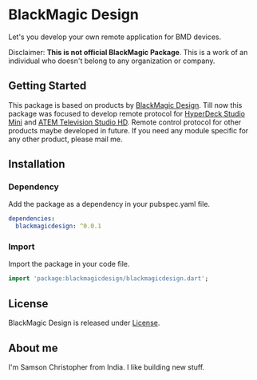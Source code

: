 # BlackMagic Design

Let's you develop your own remote application for BMD devices.

Disclaimer: 
    **This is not official BlackMagic Package**. This is a work of an individual who doesn't belong to any organization or company.

## Getting Started

This package is based on products by [BlackMagic Design](https://www.blackmagicdesign.com/).
Till now this package was focused to develop remote protocol for [HyperDeck Studio Mini](https://www.blackmagicdesign.com/in/products/hyperdeckstudiomini) and [ATEM Television Studio HD](https://www.blackmagicdesign.com/in/products/atemtelevisionstudio).
Remote control protocol for other products maybe developed in future.
If you need any module specific for any other product, please mail me.

## Installation

### Dependency
Add the package as a dependency in your pubspec.yaml file.
```yaml
dependencies:
  blackmagicdesign: ^0.0.1
```

### Import
Import the package in your code file.
```dart
import 'package:blackmagicdesign/blackmagicdesign.dart';
```

## License

BlackMagic Design is released under [License](https://github.com/SamsonChris71/blackmagicdesign/blob/master/LICENSE).

## About me

I'm Samson Christopher from India.
I like building new stuff.
